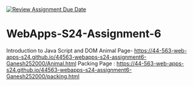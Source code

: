[![Review Assignment Due Date](https://classroom.github.com/assets/deadline-readme-button-24ddc0f5d75046c5622901739e7c5dd533143b0c8e959d652212380cedb1ea36.svg)](https://classroom.github.com/a/1Z6dGCon)
# WebApps-S24-Assignment-6
Introduction to Java Script and DOM Animal Page- https://44-563-web-apps-s24.github.io/44563-webapps-s24-assignment6-Ganesh252000/Animal.html
Packing Page : https://44-563-web-apps-s24.github.io/44563-webapps-s24-assignment6-Ganesh252000/packing.html
